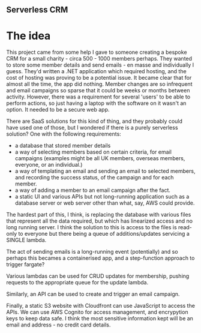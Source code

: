 ## Serverless CRM

# The idea

This project came from some help I gave to someone creating a bespoke CRM for a small charity - circa 500 - 1000 members perhaps.  They wanted to store
some member details and send emails - en masse and individually I guess.  They'd written a .NET application which required hosting, and the cost of hosting
was proving to be a potential issue.  It became clear that for almost all the time, the app did nothing.  Member changes are so infrequent and email campaigns
so sparse that it could be weeks or months between activity.  However, there was a requirement for several 'users' to be able to perform actions, so just
having a laptop with the software on it wasn't an option.  It needed to be a secure web app.

There are SaaS solutions for this kind of thing, and they probably could have used one of those, but I wondered if there is a purely serverless solution?
One with the following requirements:

  - a database that stored member details
  - a way of selecting members based on certain criteria, for email campaigns (examples might be all UK members, overseas members, everyone, or an individual.)
  - a way of templating an email and sending an email to selected members, and recording the success status, of the campaign and for each member.
  - a way of adding a member to an email campaign after the fact.
  - a static UI and various APIs but not long-running application such as a database server or web server other than what, say, AWS could provide.

The hardest part of this, I think, is replacing the database with various files that represent all the data required, but which has linearized access and no long running server.
I think the solution to this is access to the files is read-only to everyone but there being a queue of additions/updates servicing a SINGLE lambda.

The act of sending emails is a long-running event (potentially) and so perhaps this becames a containerised app, and a step-function approach to trigger fargate?

Various lambdas can be used for CRUD updates for membership, pushing requests to the appropriate queue for the update lambda.

Similarly, an API can be used to create and trigger an email campaign.

Finally, a static S3 website with Cloudfront can use JavaScript to access the APIs.  We can use AWS Cognito for access management, and encrypytion keys to keep data safe.  I think the most sensitive information kept will be an email and address - no credit card details.
